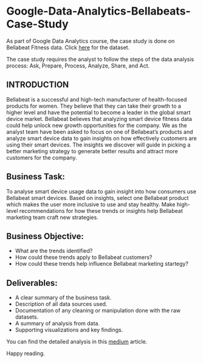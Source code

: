 # Google-Data-Analytics-Bellabeats-Case-Study

As part of Google Data Analytics course, the case study is done on Bellabeat Fitness data. Click [here](https://www.kaggle.com/arashnic/fitbit) for the dataset.

The case study requires the analyst to follow the steps of the data analysis process: Ask, Prepare, Process, Analyze, Share, and Act.


## INTRODUCTION

Bellabeat is a successful and high-tech manufacturer of health-focused products for women. They believe that they can take their growth to 
a higher level and have the potential to become a leader in the global smart device market. Bellabeat believes that analyzing smart device fitness
data could help unlock new growth opportunities for the company. We as the analyst team have been asked to focus on one of Bellabeat’s products
and analyze smart device data to gain insights on how effectively customers are using their smart devices. The insights we discover will guide in 
picking a better marketing strategy to generate better results and attract more customers for the company. 

## Business Task:

To analyse smart device usage data to gain insight into how consumers use Bellabeat smart devices. Based on insights, select one Bellabeat product which makes the user more inclusive to use and stay healthy. Make high-level recommendations for how these trends or insights help Bellabeat marketing team craft new strategies.


## Business Objective:

* What are the trends identified?
* How could these trends apply to Bellabeat customers?
* How could these trends help influence Bellabeat marketing startegy?

## Deliverables:

* A clear summary of the business task.
* Description of all data sources used.
* Documentation of any cleaning or manipulation done with the raw datasets.
* A summary of analysis from data.
* Supporting visualizations and key findings.

You can find the detailed analysis in this [medium]([https://medium.com/@satapathy2003/google-capstone-project-2-how-can-bellabeat-a-wellness-tech-company-make-a-hit-24e461fae4c3]) article.

Happy reading.
